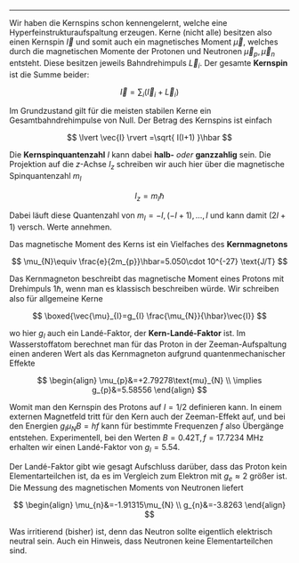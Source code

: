 ***

Wir haben die Kernspins schon kennengelernt, welche eine Hyperfeinstrukturaufspaltung erzeugen. Kerne (nicht alle) besitzen also einen Kernspin $\vec{I}$ und somit auch ein magnetisches Moment $\vec{\mu}$, welches durch die magnetischen Momente der Protonen und Neutronen $\vec{\mu}_{p},\vec{\mu}_{n}$ entsteht. Diese besitzen jeweils Bahndrehimpuls $\vec{L}_{i}$. Der gesamte **Kernspin** ist die Summe beider:

$$
\vec{I}=\sum_{i}(\vec{I}_{i}+\vec{L}_{i})
$$

Im Grundzustand gilt für die meisten stabilen Kerne ein Gesamtbahndrehimpulse von Null. Der Betrag des Kernspins ist einfach

$$
\lvert \vec{I} \rvert =\sqrt{ I(I+1) }\hbar
$$

Die **Kernspinquantenzahl** $I$ kann dabei **halb-** *oder* **ganzzahlig** sein. Die Projektion auf die $z$-Achse $I_{z}$ schreiben wir auch hier über die magnetische Spinquantenzahl $m_{I}$

$$
I_{z}=m_{I}\hbar
$$

Dabei läuft diese Quantenzahl von $m_{I}=-I,(-I+1),\dots,I$ und kann damit $(2I+1)$ versch. Werte annehmen.

Das magnetische Moment des Kerns ist ein Vielfaches des **Kernmagnetons**

$$
\mu_{N}\equiv \frac{e}{2m_{p}}\hbar=5.050\cdot 10^{-27} \text{J/T}
$$

Das Kernmagneton beschreibt das magnetische Moment eines Protons mit Drehimpuls $1\hbar$, wenn man es klassisch beschreiben würde. Wir schreiben also für allgemeine Kerne

$$
\boxed{\vec{\mu}_{I}=g_{I} \frac{\mu_{N}}{\hbar}\vec{I}}
$$

wo hier $g_{I}$ auch ein Landé-Faktor, der **Kern-Landé-Faktor** ist. Im Wasserstoffatom berechnet man für das Proton in der Zeeman-Aufspaltung einen anderen Wert als das Kernmagneton aufgrund quantenmechanischer Effekte

$$
\begin{align}
\mu_{p}&=+2.79278\text{mu}_{N} \\
\implies g_{p}&=5.58556
\end{align}
$$

Womit man den Kernspin des Protons auf $I= 1/2$ definieren kann. In einem externen Magnetfeld tritt für den Kern auch der Zeeman-Effekt auf, und bei den Energien $g_{I}\mu_{N}B=hf$ kann für bestimmte Frequenzen $f$ also Übergänge entstehen. Experimentell, bei den Werten $B=0.42\text{T},f=17.7234\text{ MHz}$ erhalten wir einen Landé-Faktor von $g_{I}=5.54$.

Der Landé-Faktor gibt wie gesagt Aufschluss darüber, dass das Proton kein Elementarteilchen ist, da es im Vergleich zum Elektron mit $g_{e}\approx 2$ größer ist. Die Messung des magnetischen Moments von Neutronen liefert

$$
\begin{align}
\mu_{n}&=-1.91315\mu_{N} \\
g_{n}&=-3.8263
\end{align}
$$

Was irritierend (bisher) ist, denn das Neutron sollte eigentlich elektrisch neutral sein. Auch ein Hinweis, dass Neutronen keine Elementarteilchen sind.